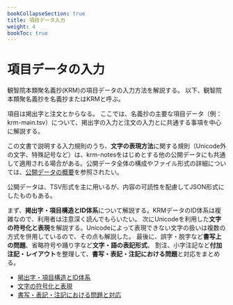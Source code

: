 ```yaml
---
bookCollapseSection: true
title: 項目データ入力
weight: 4
bookToc: true
---
```



# 項目データの入力

観智院本類聚名義抄(KRM)の項目データの入力方法を解説する。
以下、観智院本類聚名義抄を名義抄またはKRMと呼ぶ。

項目は掲出字と注文とからなる。
ここでは、名義抄の主要な項目データ（例：krm-main.tsv）について、掲出字の入力と注文の入力とに共通する事項を中心に解説する。

この文書で説明する入力規則のうち、**文字の表現方法**に関する規則（Unicode外の文字、特殊記号など）は、krm-notesをはじめとする他の公開データにも共通して適用される場合がある。公開データ全体の構成やファイル形式の詳細については、[公開データの概要](/docs/notes/krm-main/contens/)を参照されたい。

公開データは、TSV形式を主に用いるが、内容の可読性を配慮してJSON形式にしたものもある。


まず、**掲出字・項目構造とID体系**について解説する。KRMデータのID体系は複雑なので、利用者は注意深く読んでもらいたい。
次にUnicodeを利用した**文字の符号化と表現**を解説する。Unicodeによって表現できない文字の扱いは複数の方式を併用しているので、その点も解説した。
最後に、誤字・脱字など**書写上の問題**、省略符号や踊り字など**文字・語の表記形式**、
割注、小字注記など**付加注記・レイアウト**を整理して、**書写・表記・注記における問題**と対応をまとめる。

- [掲出字・項目構造とID体系](/docs/notes/krm-main/item-input/1-id/)
- [文字の符号化と表現](/docs/notes/krm-main/item-input/2-char/)
- [書写・表記・注記における問題と対応](/docs/notes/krm-main/item-input/3-handling/)
